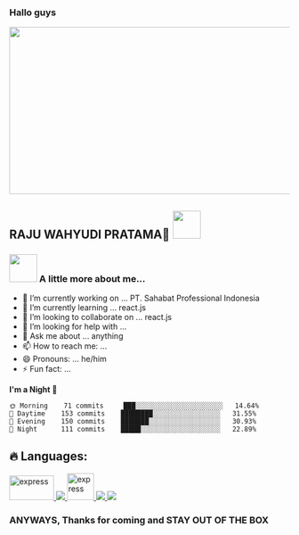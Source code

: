 ### Hallo guys

<img src="https://media2.giphy.com/media/KGdKKipVBu9vO5hKkb/giphy.gif" width="1000" height="300" />

<h2>RAJU WAHYUDI PRATAMA🙏 <img src="https://media.giphy.com/media/12oufCB0MyZ1Go/giphy.gif" width="50"></h2>


### <img src="https://media.giphy.com/media/VgCDAzcKvsR6OM0uWg/giphy.gif" width="50"> A little more about me...  


- 🔭 I’m currently working on ... PT. Sahabat Professional Indonesia
- 🌱 I’m currently learning ... react.js
- 👯 I’m looking to collaborate on ... react.js
- 🤔 I’m looking for help with ...
- 💬 Ask me about ... anything
- 📫 How to reach me: ...
- 😄 Pronouns: ... he/him
- ⚡ Fun fact: ... 



**I'm a Night 🦉** 

```text
🌞 Morning    71 commits     ███░░░░░░░░░░░░░░░░░░░░░░   14.64% 
🌆 Daytime    153 commits    ████████░░░░░░░░░░░░░░░░░   31.55% 
🌃 Evening    150 commits    ███████░░░░░░░░░░░░░░░░░░   30.93% 
🌙 Night      111 commits    █████░░░░░░░░░░░░░░░░░░░░   22.89%
```

  ## 🔥 Languages:

<p align="left"> 
    <a href="https://dart.dev/" target="_blank"> <img src="https://teknojurnal.com/wp-content/uploads/2016/10/Kelebihan-Bahasa-Pemrograman-Dart-Banner.jpg" alt="express" width="80" height="44"/> </a>
    <a href="https://developer.mozilla.org/en-US/docs/Web/JavaScript" target="_blank"> <img src="https://img.icons8.com/color/48/000000/javascript.png"/> </a>
     <a href="https://www.php.net/" target="_blank"> <img src="https://www.kindpng.com/picc/m/11-118738_php-logo-png-circle-transparent-png.png" alt="express" width="48" height="48"/> </a>
    <a href="https://www.python.org" target="_blank"> <img src="https://img.icons8.com/color/48/000000/python.png"/> </a> 
    <a style="padding-right:8px;" href="https://www.mysql.com/" target="_blank"> <img src="https://img.icons8.com/fluent/50/000000/mysql-logo.png"/> </a>  
</p>


### ANYWAYS, Thanks for coming and STAY OUT OF THE BOX

<p align="center">
<a href="https://www.linkedin.com/in/raju-wahyudi-739995158/"><img src=""/></a>
<a href="mailto:rajuwahyudi842@gmail.com"><img src=""/></a>
<a href="https://www.instagram.com/rajuwp/"><img src=""/></a>

